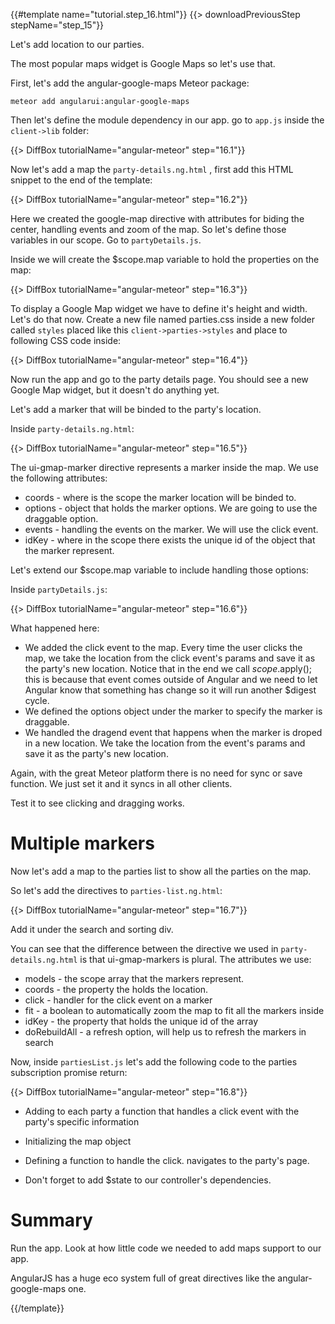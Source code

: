 {{#template name="tutorial.step_16.html"}}
{{> downloadPreviousStep stepName="step_15"}}

Let's add location to our parties.

The most popular maps widget is Google Maps so let's use that.

First, let's add the angular-google-maps Meteor package:

    meteor add angularui:angular-google-maps


Then let's define the module dependency in our app. go to `app.js` inside the `client->lib` folder:

{{> DiffBox tutorialName="angular-meteor" step="16.1"}}

Now let's add a map the `party-details.ng.html` , first add this HTML snippet to the end of the template:

{{> DiffBox tutorialName="angular-meteor" step="16.2"}}

Here we created the google-map directive with attributes for biding the center, handling events and zoom of the map.
So let's define those variables in our scope. Go to `partyDetails.js`.

Inside we will create the $scope.map variable to hold the properties on the map:

{{> DiffBox tutorialName="angular-meteor" step="16.3"}}

To display a Google Map widget we have to define it's height and width. Let's do that now.
Create a new file named parties.css inside a new folder called `styles` placed like this `client->parties->styles` and place to following CSS code inside:

{{> DiffBox tutorialName="angular-meteor" step="16.4"}}

Now run the app and go to the party details page. You should see a new Google Map widget, but it doesn't do anything yet.

Let's add a marker that will be binded to the party's location.

Inside `party-details.ng.html`:

{{> DiffBox tutorialName="angular-meteor" step="16.5"}}

The ui-gmap-marker directive represents a marker inside the map. We use the following attributes:

* coords - where is the scope the marker location will be binded to.
* options - object that holds the marker options. We are going to use the draggable option.
* events - handling the events on the marker. We will use the click event.
* idKey - where in the scope there exists the unique id of the object that the marker represent.

Let's extend our $scope.map variable to include handling those options:

Inside `partyDetails.js`:

{{> DiffBox tutorialName="angular-meteor" step="16.6"}}

What happened here:

* We added the click event to the map. Every time the user clicks the map, we take the location from the click event's params and save it as the party's new location.
Notice that in the end we call $scope.$apply();  this is because that event comes outside of Angular and we need to let Angular know that something has change so it will run another $digest cycle.
* We defined the options object under the marker to specify the marker is draggable.
* We handled the dragend event that happens when the marker is droped in a new location. We take the location from the event's params and save it as the party's new location.

Again, with the great Meteor platform there is no need for sync or save function. We just set it and it syncs in all other clients.

Test it to see clicking and dragging works.


# Multiple markers

Now let's add a map to the parties list to show all the parties on the map.

So let's add the directives to `parties-list.ng.html`:

{{> DiffBox tutorialName="angular-meteor" step="16.7"}}

Add it under the search and sorting div.

You can see that the difference between the directive we used in `party-details.ng.html` is that ui-gmap-markers is plural.
The attributes we use:

* models - the scope array that the markers represent.
* coords - the property the holds the location.
* click - handler for the click event on a marker
* fit - a boolean to automatically zoom the map to fit all the markers inside
* idKey - the property that holds the unique id of the array
* doRebuildAll - a refresh option, will help us to refresh the markers in search

Now, inside `partiesList.js` let's add the following code to the parties subscription promise return:

{{> DiffBox tutorialName="angular-meteor" step="16.8"}}

* Adding to each party a function that handles a click event with the party's specific information
* Initializing the map object
* Defining a function to handle the click. navigates to the party's page.

* Don't forget to add $state to our controller's dependencies.

# Summary

Run the app.  Look at how little code we needed to add maps support to our app.

AngularJS has a huge eco system full of great directives like the angular-google-maps one.


{{/template}}
